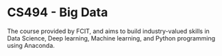 # CS494 - Big Data
The course provided by FCIT, and aims to build industry-valued skills in Data Science, Deep learning, Machine learning, and Python programming using Anaconda.
